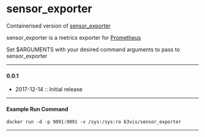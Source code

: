 # sensor_exporter

Containerised version of [sensor_exporter](https://github.com/andmarios/sensor_exporter)

sensor_exporter is a metrics exporter for [Prometheus](https://prometheus.io/)

Set $ARGUMENTS with your desired command arguments to pass to sensor_exporter

---
#### 0.0.1

- 2017-12-14 :: Initial release

---


#### Example Run Command

```
docker run -d -p 9091:9091 -v /sys:/sys:ro b3vis/sensor_exporter
```

---
